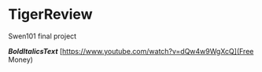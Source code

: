 # TigerReview
Swen101 final project

***BoldItalicsText***
[https://www.youtube.com/watch?v=dQw4w9WgXcQ](Free Money)
